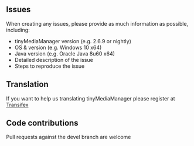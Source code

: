 ## Issues
When creating any issues, please provide as much information as possible, including:
* tinyMediaManager version (e.g. 2.6.9 or nightly)
* OS & version (e.g. Windows 10 x64)
* Java version (e.g. Oracle Java 8u60 x64)
* Detailed description of the issue
* Steps to reproduce the issue

## Translation
If you want to help us translating tinyMediaManager please register at [Transifex][1]

## Code contributions
Pull requests against the devel branch are welcome

[1]: https://www.transifex.com/myron/tinymediamanager/
